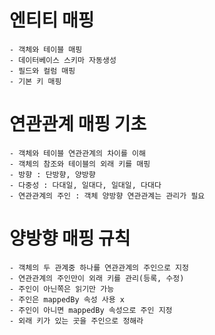 # 엔티티 매핑
 	- 객체와 테이블 매핑
 	- 데이터베이스 스키마 자동생성
 	- 필드와 컬럼 매핑
 	- 기본 키 매핑
 	
# 연관관계 매핑 기초
	- 객체와 테이블 연관관계의 차이를 이해
	- 객체의 참조와 테이블의 외래 키를 매핑
	- 방향 : 단방향, 양방향
	- 다중성 : 다대일, 일대다, 일대일, 다대다
	- 연관관계의 주인 : 객체 양방향 연관관계는 관리가 필요
	
# 양방향 매핑 규칙
	- 객체의 두 관계중 하나를 연관관계의 주인으로 지정
	- 연관관계의 주인만이 외래 키를 관리(등록, 수정)
	- 주인이 아닌쪽은 읽기만 가능
	- 주인은 mappedBy 속성 사용 x
	- 주인이 아니면 mappedBy 속성으로 주인 지정
	- 외래 키가 있는 곳을 주인으로 정해라